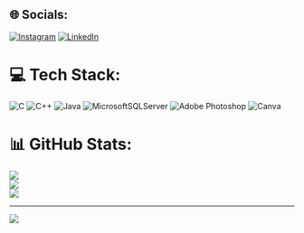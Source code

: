
## 🌐 Socials:
[![Instagram](https://img.shields.io/badge/Instagram-%23E4405F.svg?logo=Instagram&logoColor=white)](https://instagram.com/@rishav_99) [![LinkedIn](https://img.shields.io/badge/LinkedIn-%230077B5.svg?logo=linkedin&logoColor=white)](https://linkedin.com/in/rishavrajprasad) 

# 💻 Tech Stack:
![C](https://img.shields.io/badge/c-%2300599C.svg?style=for-the-badge&logo=c&logoColor=white) ![C++](https://img.shields.io/badge/c++-%2300599C.svg?style=for-the-badge&logo=c%2B%2B&logoColor=white) ![Java](https://img.shields.io/badge/java-%23ED8B00.svg?style=for-the-badge&logo=java&logoColor=white) ![MicrosoftSQLServer](https://img.shields.io/badge/Microsoft%20SQL%20Sever-CC2927?style=for-the-badge&logo=microsoft%20sql%20server&logoColor=white) ![Adobe Photoshop](https://img.shields.io/badge/adobephotoshop-%2331A8FF.svg?style=for-the-badge&logo=adobephotoshop&logoColor=white) ![Canva](https://img.shields.io/badge/Canva-%2300C4CC.svg?style=for-the-badge&logo=Canva&logoColor=white)
# 📊 GitHub Stats:
![](https://github-readme-stats.vercel.app/api?username=Rishavrajprasad&theme=dark&hide_border=false&include_all_commits=false&count_private=false)<br/>
![](https://github-readme-streak-stats.herokuapp.com/?user=Rishavrajprasad&theme=dark&hide_border=false)<br/>
![](https://github-readme-stats.vercel.app/api/top-langs/?username=Rishavrajprasad&theme=dark&hide_border=false&include_all_commits=false&count_private=false&layout=compact)

---
[![](https://visitcount.itsvg.in/api?id=Rishavrajprasad&icon=0&color=0)](https://visitcount.itsvg.in)

<!-- Proudly created with GPRM ( https://gprm.itsvg.in ) -->
